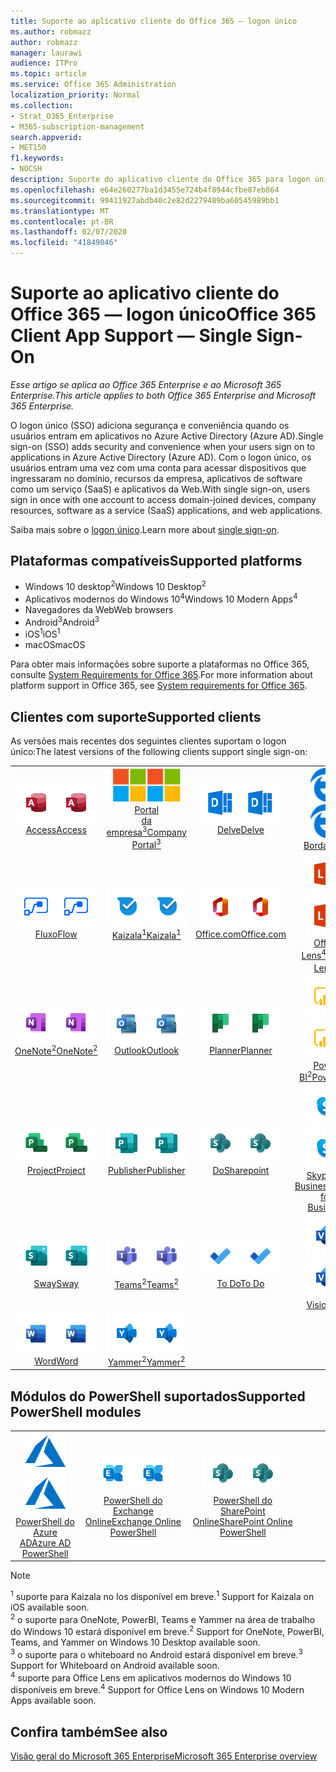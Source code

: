```yaml
---
title: Suporte ao aplicativo cliente do Office 365 — logon único
ms.author: robmazz
author: robmazz
manager: laurawi
audience: ITPro
ms.topic: article
ms.service: Office 365 Administration
localization_priority: Normal
ms.collection:
- Strat_O365_Enterprise
- M365-subscription-management
search.appverid:
- MET150
f1.keywords:
- NOCSH
description: Suporte do aplicativo cliente do Office 365 para logon único.
ms.openlocfilehash: e64e260277ba1d3455e724b4f8944cfbe87eb864
ms.sourcegitcommit: 99411927abdb40c2e82d2279489ba60545989bb1
ms.translationtype: MT
ms.contentlocale: pt-BR
ms.lasthandoff: 02/07/2020
ms.locfileid: "41849046"
---
```

# <a name="office-365-client-app-support--single-sign-on"></a><span data-ttu-id="0460c-103">Suporte ao aplicativo cliente do Office 365 — logon único</span><span class="sxs-lookup"><span data-stu-id="0460c-103">Office 365 Client App Support — Single Sign-On</span></span>

<span data-ttu-id="0460c-104">*Esse artigo se aplica ao Office 365 Enterprise e ao Microsoft 365 Enterprise.*</span><span class="sxs-lookup"><span data-stu-id="0460c-104">*This article applies to both Office 365 Enterprise and Microsoft 365 Enterprise.*</span></span>

<span data-ttu-id="0460c-105">O logon único (SSO) adiciona segurança e conveniência quando os usuários entram em aplicativos no Azure Active Directory (Azure AD).</span><span class="sxs-lookup"><span data-stu-id="0460c-105">Single sign-on (SSO) adds security and convenience when your users sign on to applications in Azure Active Directory (Azure AD).</span></span> <span data-ttu-id="0460c-106">Com o logon único, os usuários entram uma vez com uma conta para acessar dispositivos que ingressaram no domínio, recursos da empresa, aplicativos de software como um serviço (SaaS) e aplicativos da Web.</span><span class="sxs-lookup"><span data-stu-id="0460c-106">With single sign-on, users sign in once with one account to access domain-joined devices, company resources, software as a service (SaaS) applications, and web applications.</span></span>

<span data-ttu-id="0460c-107">Saiba mais sobre o [logon único](https://docs.microsoft.com/azure/active-directory/manage-apps/what-is-single-sign-on).</span><span class="sxs-lookup"><span data-stu-id="0460c-107">Learn more about [single sign-on](https://docs.microsoft.com/azure/active-directory/manage-apps/what-is-single-sign-on).</span></span>

## <a name="supported-platforms"></a><span data-ttu-id="0460c-108">Plataformas compatíveis</span><span class="sxs-lookup"><span data-stu-id="0460c-108">Supported platforms</span></span>

 - <span data-ttu-id="0460c-109">Windows 10 desktop<sup>2</sup></span><span class="sxs-lookup"><span data-stu-id="0460c-109">Windows 10 Desktop<sup>2</sup></span></span>
 - <span data-ttu-id="0460c-110">Aplicativos modernos do Windows 10<sup>4</sup></span><span class="sxs-lookup"><span data-stu-id="0460c-110">Windows 10 Modern Apps<sup>4</sup></span></span>
 - <span data-ttu-id="0460c-111">Navegadores da Web</span><span class="sxs-lookup"><span data-stu-id="0460c-111">Web browsers</span></span>
 - <span data-ttu-id="0460c-112">Android<sup>3</sup></span><span class="sxs-lookup"><span data-stu-id="0460c-112">Android<sup>3</sup></span></span>
 - <span data-ttu-id="0460c-113">iOS<sup>1</sup></span><span class="sxs-lookup"><span data-stu-id="0460c-113">iOS<sup>1</sup></span></span>
 - <span data-ttu-id="0460c-114">macOS</span><span class="sxs-lookup"><span data-stu-id="0460c-114">macOS</span></span>

<span data-ttu-id="0460c-115">Para obter mais informações sobre suporte a plataformas no Office 365, consulte [System Requirements for Office 365](https://products.office.com/office-system-requirements).</span><span class="sxs-lookup"><span data-stu-id="0460c-115">For more information about platform support in Office 365, see [System requirements for Office 365](https://products.office.com/office-system-requirements).</span></span>

## <a name="supported-clients"></a><span data-ttu-id="0460c-116">Clientes com suporte</span><span class="sxs-lookup"><span data-stu-id="0460c-116">Supported clients</span></span>

<span data-ttu-id="0460c-117">As versões mais recentes dos seguintes clientes suportam o logon único:</span><span class="sxs-lookup"><span data-stu-id="0460c-117">The latest versions of the following clients support single sign-on:</span></span>

| | | | | | |
|:---:|:---:|:---:|:---:|:---:|:---:|
| <span data-ttu-id="0460c-118">![Ícone do Access](media/o365-access-64x64.png)</span><span class="sxs-lookup"><span data-stu-id="0460c-118">![Access icon](media/o365-access-64x64.png)</span></span> <br> [<span data-ttu-id="0460c-119">Access</span><span class="sxs-lookup"><span data-stu-id="0460c-119">Access</span></span>](https://products.office.com/access) | <span data-ttu-id="0460c-120">![Ícone do portal da empresa](media/o365-microsoft-64x64.png)</span><span class="sxs-lookup"><span data-stu-id="0460c-120">![Company portal icon](media/o365-microsoft-64x64.png)</span></span> <br> [<span data-ttu-id="0460c-121">Portal <br> da empresa<sup>3</sup></span><span class="sxs-lookup"><span data-stu-id="0460c-121">Company <br> Portal<sup>3</sup> </span></span>](https://docs.microsoft.com/intune-user-help/sign-in-to-the-company-portal) | <span data-ttu-id="0460c-122">![Ícone do Delve](media/o365-delve-64x64.png)</span><span class="sxs-lookup"><span data-stu-id="0460c-122">![Delve icon](media/o365-delve-64x64.png)</span></span> <br> [<span data-ttu-id="0460c-123">Delve</span><span class="sxs-lookup"><span data-stu-id="0460c-123">Delve</span></span>](https://products.office.com/business/intelligent-search) | <span data-ttu-id="0460c-124">![Ícone de borda](media/o365-edge-64x64.png)</span><span class="sxs-lookup"><span data-stu-id="0460c-124">![Edge icon](media/o365-edge-64x64.png)</span></span> <br> [<span data-ttu-id="0460c-125">Borda</span><span class="sxs-lookup"><span data-stu-id="0460c-125">Edge</span></span>](https://www.microsoft.com/windows/microsoft-edge) | <span data-ttu-id="0460c-126">![Ícone do Excel](media/o365-excel-64x64.png)</span><span class="sxs-lookup"><span data-stu-id="0460c-126">![Excel icon](media/o365-excel-64x64.png)</span></span> <br> [<span data-ttu-id="0460c-127">Excel</span><span class="sxs-lookup"><span data-stu-id="0460c-127">Excel</span></span>](https://products.office.com/excel) 
| <span data-ttu-id="0460c-128">![Ícone de Fluxo](media/o365-flow-64x64.png)</span><span class="sxs-lookup"><span data-stu-id="0460c-128">![Flow icon](media/o365-flow-64x64.png)</span></span> <br> [<span data-ttu-id="0460c-129">Fluxo</span><span class="sxs-lookup"><span data-stu-id="0460c-129">Flow</span></span>](https://flow.microsoft.com) | <span data-ttu-id="0460c-130">![Ícone do Kaizala](media/o365-kaizala-64x64.png)</span><span class="sxs-lookup"><span data-stu-id="0460c-130">![Kaizala icon](media/o365-kaizala-64x64.png)</span></span> <br> [<span data-ttu-id="0460c-131">Kaizala<sup>1</sup></span><span class="sxs-lookup"><span data-stu-id="0460c-131">Kaizala<sup>1</sup></span></span>](https://products.office.com/en/business/microsoft-kaizala) | <span data-ttu-id="0460c-132">![Ícone de Office.com](media/o365-office-64x64.png)</span><span class="sxs-lookup"><span data-stu-id="0460c-132">![Office.com icon](media/o365-office-64x64.png)</span></span> <br> [<span data-ttu-id="0460c-133">Office.com</span><span class="sxs-lookup"><span data-stu-id="0460c-133">Office.com</span></span>](https://www.office.com/) | <span data-ttu-id="0460c-134">![Ícone de lente](media/o365-lens-64x64.png)</span><span class="sxs-lookup"><span data-stu-id="0460c-134">![Lens icon](media/o365-lens-64x64.png)</span></span> <br> [<span data-ttu-id="0460c-135">Office Lens<sup>4</sup></span><span class="sxs-lookup"><span data-stu-id="0460c-135">Office Lens<sup>4</sup></span></span>](https://www.microsoft.com/p/office-lens/9wzdncrfj3t8?activetab=pivot%3Aoverviewtab) | <span data-ttu-id="0460c-136">![Ícone do OneDrive for Business](media/o365-OneDrive-64x64.png)</span><span class="sxs-lookup"><span data-stu-id="0460c-136">![OneDrive for Business icon](media/o365-OneDrive-64x64.png)</span></span> <br> [<span data-ttu-id="0460c-137">OneDrive</span><span class="sxs-lookup"><span data-stu-id="0460c-137">OneDrive</span></span>](https://products.office.com/onedrive-for-business/online-cloud-storage) 
| <span data-ttu-id="0460c-138">![Ícone do OneNote](media/o365-OneNote-64x64.png)</span><span class="sxs-lookup"><span data-stu-id="0460c-138">![OneNote icon](media/o365-OneNote-64x64.png)</span></span> <br> [<span data-ttu-id="0460c-139">OneNote<sup>2</sup></span><span class="sxs-lookup"><span data-stu-id="0460c-139">OneNote<sup>2</sup></span></span>](https://products.office.com/onenote) | <span data-ttu-id="0460c-140">![Ícone do Outlook](media/o365-outlook-64x64.png)</span><span class="sxs-lookup"><span data-stu-id="0460c-140">![Outlook icon](media/o365-outlook-64x64.png)</span></span> <br> [<span data-ttu-id="0460c-141">Outlook</span><span class="sxs-lookup"><span data-stu-id="0460c-141">Outlook</span></span>](https://products.office.com/outlook) | <span data-ttu-id="0460c-142">![Ícone do Planner](media/o365-planner-64x64.png)</span><span class="sxs-lookup"><span data-stu-id="0460c-142">![Planner icon](media/o365-planner-64x64.png)</span></span> <br> [<span data-ttu-id="0460c-143">Planner</span><span class="sxs-lookup"><span data-stu-id="0460c-143">Planner</span></span>](https://products.office.com/business/task-management-software) | <span data-ttu-id="0460c-144">![Ícone do PowerBI](media/o365-powerbi-64x64.png)</span><span class="sxs-lookup"><span data-stu-id="0460c-144">![PowerBI icon](media/o365-powerbi-64x64.png)</span></span> <br> [<span data-ttu-id="0460c-145">Power BI<sup>2</sup></span><span class="sxs-lookup"><span data-stu-id="0460c-145">Power BI<sup>2</sup></span></span>](https://powerbi.microsoft.com)| <span data-ttu-id="0460c-146">![Ícone do PowerPoint](media/o365-powerpoint-64x64.png)</span><span class="sxs-lookup"><span data-stu-id="0460c-146">![PowerPoint icon](media/o365-powerpoint-64x64.png)</span></span> <br> [<span data-ttu-id="0460c-147">PowerPoint</span><span class="sxs-lookup"><span data-stu-id="0460c-147">PowerPoint</span></span>](https://products.office.com/powerpoint) 
| <span data-ttu-id="0460c-148">![Ícone do Project](media/o365-project-64x64.png)</span><span class="sxs-lookup"><span data-stu-id="0460c-148">![Project icon](media/o365-project-64x64.png)</span></span> <br> [<span data-ttu-id="0460c-149">Project</span><span class="sxs-lookup"><span data-stu-id="0460c-149">Project</span></span>](https://products.office.com/project) | <span data-ttu-id="0460c-150">![Ícone do Publisher](media/o365-publisher-64x64.png)</span><span class="sxs-lookup"><span data-stu-id="0460c-150">![Publisher icon](media/o365-publisher-64x64.png)</span></span> <br> [<span data-ttu-id="0460c-151">Publisher</span><span class="sxs-lookup"><span data-stu-id="0460c-151">Publisher</span></span>](https://products.office.com/publisher) | <span data-ttu-id="0460c-152">![Ícone do SharePoint](media/o365-sharepoint-64x64.png)</span><span class="sxs-lookup"><span data-stu-id="0460c-152">![SharePoint icon](media/o365-sharepoint-64x64.png)</span></span> <br> [<span data-ttu-id="0460c-153">Do</span><span class="sxs-lookup"><span data-stu-id="0460c-153">Sharepoint</span></span>](https://products.office.com/sharepoint) | <span data-ttu-id="0460c-154">![Ícone do Skype for Business](media/o365-skypeforbusiness-64x64.png)</span><span class="sxs-lookup"><span data-stu-id="0460c-154">![Skype for Business icon](media/o365-skypeforbusiness-64x64.png)</span></span> <br> [<span data-ttu-id="0460c-155">Skype for <br> Business</span><span class="sxs-lookup"><span data-stu-id="0460c-155">Skype for <br> Business</span></span>](https://www.skype.com/business/) | <span data-ttu-id="0460c-156">![Ícone de notas auto-adesivas](media/o365-stickynotes-64x64.png)</span><span class="sxs-lookup"><span data-stu-id="0460c-156">![Sticky Notes icon](media/o365-stickynotes-64x64.png)</span></span> <br> [<span data-ttu-id="0460c-157">Notas auto-adesivas</span><span class="sxs-lookup"><span data-stu-id="0460c-157">Sticky Notes</span></span>](https://www.microsoft.com/p/microsoft-sticky-notes/9nblggh4qghw) 
| <span data-ttu-id="0460c-158">![Ícone do Sway](media/o365-sway-64x64.png)</span><span class="sxs-lookup"><span data-stu-id="0460c-158">![Sway icon](media/o365-sway-64x64.png)</span></span> <br> [<span data-ttu-id="0460c-159">Sway</span><span class="sxs-lookup"><span data-stu-id="0460c-159">Sway</span></span>](https://sway.com) | <span data-ttu-id="0460c-160">![Ícone do Teams](media/o365-teams-64x64.png)</span><span class="sxs-lookup"><span data-stu-id="0460c-160">![Teams icon](media/o365-teams-64x64.png)</span></span> <br> [<span data-ttu-id="0460c-161">Teams<sup>2</sup></span><span class="sxs-lookup"><span data-stu-id="0460c-161">Teams<sup>2</sup></span></span>](https://products.office.com/microsoft-teams/group-chat-software) | <span data-ttu-id="0460c-162">![Ícone de tarefas pendentes](media/o365-todo-64x64.png)</span><span class="sxs-lookup"><span data-stu-id="0460c-162">![To Do icon](media/o365-todo-64x64.png)</span></span> <br> [<span data-ttu-id="0460c-163">To Do</span><span class="sxs-lookup"><span data-stu-id="0460c-163">To Do</span></span>](https://todo.microsoft.com) | <span data-ttu-id="0460c-164">![Ícone do Visio](media/o365-visio-64x64.png)</span><span class="sxs-lookup"><span data-stu-id="0460c-164">![Visio icon](media/o365-visio-64x64.png)</span></span> <br> [<span data-ttu-id="0460c-165">Visio</span><span class="sxs-lookup"><span data-stu-id="0460c-165">Visio</span></span>](https://products.office.com/visio/flowchart-software) | <span data-ttu-id="0460c-166">![Ícone do quadro de comunicações](media/o365-whiteboard-64x64.png)</span><span class="sxs-lookup"><span data-stu-id="0460c-166">![Whiteboard icon](media/o365-whiteboard-64x64.png)</span></span> <br> [<span data-ttu-id="0460c-167">Quadro de comunicações<sup>3</sup></span><span class="sxs-lookup"><span data-stu-id="0460c-167">Whiteboard<sup>3</sup></span></span>](https://whiteboard.microsoft.com/) 
| <span data-ttu-id="0460c-168">![Ícone do Word](media/o365-word-64x64.png)</span><span class="sxs-lookup"><span data-stu-id="0460c-168">![Word icon](media/o365-word-64x64.png)</span></span> <br> [<span data-ttu-id="0460c-169">Word</span><span class="sxs-lookup"><span data-stu-id="0460c-169">Word</span></span>](https://products.office.com/word) | <span data-ttu-id="0460c-170">![Ícone do Yammer](media/o365-yammer-64x64.png)</span><span class="sxs-lookup"><span data-stu-id="0460c-170">![Yammer icon](media/o365-yammer-64x64.png)</span></span> <br> [<span data-ttu-id="0460c-171">Yammer<sup>2</sup></span><span class="sxs-lookup"><span data-stu-id="0460c-171">Yammer<sup>2</sup></span></span>](https://products.office.com/yammer/yammer-overview) |

## <a name="supported-powershell-modules"></a><span data-ttu-id="0460c-172">Módulos do PowerShell suportados</span><span class="sxs-lookup"><span data-stu-id="0460c-172">Supported PowerShell modules</span></span>

| | | | | | |
|:---:|:---:|:---:|:---:|:---:|:---:|
| <span data-ttu-id="0460c-173">![Ícone do Azure](media/o365-azure-64x64.png)</span><span class="sxs-lookup"><span data-stu-id="0460c-173">![Azure icon](media/o365-azure-64x64.png)</span></span> <br> [<span data-ttu-id="0460c-174">PowerShell do <br> Azure AD</span><span class="sxs-lookup"><span data-stu-id="0460c-174">Azure AD <br> PowerShell</span></span>](https://docs.microsoft.com/powershell/azure/active-directory/overview?view=azureadps-2.0) | <span data-ttu-id="0460c-175">![Ícone do Exchange](media/o365-exchange-64x64.png)</span><span class="sxs-lookup"><span data-stu-id="0460c-175">![Exchange icon](media/o365-exchange-64x64.png)</span></span> <br> [<span data-ttu-id="0460c-176">PowerShell do <br> Exchange Online</span><span class="sxs-lookup"><span data-stu-id="0460c-176">Exchange Online <br> PowerShell</span></span>](https://docs.microsoft.com/powershell/exchange/exchange-online/exchange-online-powershell?view=exchange-ps) | <span data-ttu-id="0460c-177">![Ícone do SharePoint](media/o365-sharepoint-64x64.png)</span><span class="sxs-lookup"><span data-stu-id="0460c-177">![SharePoint icon](media/o365-sharepoint-64x64.png)</span></span> <br> [<span data-ttu-id="0460c-178">PowerShell do <br> SharePoint Online</span><span class="sxs-lookup"><span data-stu-id="0460c-178">SharePoint Online <br> PowerShell</span></span>](https://docs.microsoft.com/powershell/sharepoint/sharepoint-online/connect-sharepoint-online)

> [!NOTE]
> <span data-ttu-id="0460c-179"><sup>1</sup> suporte para Kaizala no Ios disponível em breve.</span><span class="sxs-lookup"><span data-stu-id="0460c-179"><sup>1</sup> Support for Kaizala on iOS available soon.</span></span> <br>
> <span data-ttu-id="0460c-180"><sup>2</sup> o suporte para OneNote, PowerBI, Teams e Yammer na área de trabalho do Windows 10 estará disponível em breve.</span><span class="sxs-lookup"><span data-stu-id="0460c-180"><sup>2</sup> Support for OneNote, PowerBI, Teams, and Yammer on Windows 10 Desktop available soon.</span></span> <br>
> <span data-ttu-id="0460c-181"><sup>3</sup> o suporte para o whiteboard no Android estará disponível em breve.</span><span class="sxs-lookup"><span data-stu-id="0460c-181"><sup>3</sup> Support for Whiteboard on Android available soon.</span></span> <br>
> <span data-ttu-id="0460c-182"><sup>4</sup> suporte para Office Lens em aplicativos modernos do Windows 10 disponíveis em breve.</span><span class="sxs-lookup"><span data-stu-id="0460c-182"><sup>4</sup> Support for Office Lens on Windows 10 Modern Apps available soon.</span></span> <br>

## <a name="see-also"></a><span data-ttu-id="0460c-183">Confira também</span><span class="sxs-lookup"><span data-stu-id="0460c-183">See also</span></span>

[<span data-ttu-id="0460c-184">Visão geral do Microsoft 365 Enterprise</span><span class="sxs-lookup"><span data-stu-id="0460c-184">Microsoft 365 Enterprise overview</span></span>](https://docs.microsoft.com/microsoft-365/enterprise/microsoft-365-overview)
